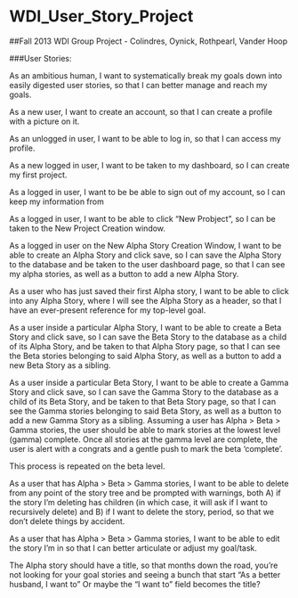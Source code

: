 WDI_User_Story_Project
======================

##Fall 2013 WDI Group Project - Colindres, Oynick, Rothpearl, Vander Hoop

###User Stories:


As an ambitious human,
I want to systematically break my goals down into easily digested user stories, so that I can better manage and reach my goals.

As a new user,
I want to create an account,
so that I can create a profile with a picture on it.

As an unlogged in user, 
I want to be able to log in, 
so that I can access my profile.

As a new logged in user,
I want to be taken to my dashboard,
so I can create my first project. 

As a logged in user,
I want to be be able to sign out of my account,
so I can keep my information from 

As a logged in user, 
I want to be able to click “New Probject”, 
so I can be taken to the New Project Creation window.

As a logged in user on the New Alpha Story Creation Window,
I want to be able to create an Alpha Story and click save, so I can save the Alpha Story to the database and be taken to the user dashboard page, so that I can see my alpha stories, as well as a button to add a new Alpha Story. 

As a user who has just saved their first Alpha story, 
I want to be able to click into any Alpha Story, where I will see the Alpha Story as a header, so that I have an ever-present reference for my top-level goal.

As a user inside a particular Alpha Story, I want to be able to create a Beta Story and click save, so I can save the Beta Story to the database as a child of its Alpha Story, and be taken to that Alpha Story page, so that I can see the Beta stories belonging to said Alpha Story, as well as a button to add a new Beta Story as a sibling. 

As a user inside a particular Beta Story, I want to be able to create a Gamma Story and click save, so I can save the Gamma Story to the database as a child of its Beta Story, and be taken to that Beta Story page, so that I can see the Gamma stories belonging to said Beta Story, as well as a button to add a new Gamma Story as a sibling. 
Assuming a user has Alpha > Beta > Gamma stories, the user should be able to mark stories at the lowest level (gamma) complete. Once all stories at the gamma level are complete, the user is alert with a congrats and a gentle push to mark the beta ‘complete’. 

This process is repeated on the beta level.

As a user that has Alpha > Beta > Gamma stories, I want to be able to delete from any point of the story tree and be prompted with warnings, both A) if the story I’m deleting has children (in which case, it will ask if I want to recursively delete) and B) if I want to delete the story, period, so that we don’t delete things by accident. 

As a user that has Alpha > Beta > Gamma stories, I want to be able to edit the story I’m in so that I can better articulate or adjust my goal/task.

The Alpha story should have a title, so that months down the road, you’re not looking for your goal stories and seeing a bunch that start “As a better husband, I want to” Or maybe the “I want to” field becomes the title?

  




